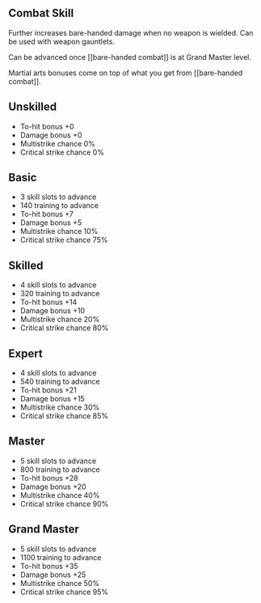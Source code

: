 ## Combat Skill

Further increases bare-handed damage when no weapon is wielded. Can be used with weapon gauntlets.

Can be advanced once [[bare-handed combat]] is at Grand Master level.

Martial arts bonuses come on top of what you get from [[bare-handed combat]].

## Unskilled

* To-hit bonus +0
* Damage bonus +0
* Multistrike chance 0%
* Critical strike chance 0%

## Basic

* 3 skill slots to advance
* 140 training to advance
* To-hit bonus +7
* Damage bonus +5
* Multistrike chance 10%
* Critical strike chance 75%

## Skilled

* 4 skill slots to advance
* 320 training to advance
* To-hit bonus +14
* Damage bonus +10
* Multistrike chance 20%
* Critical strike chance 80%

## Expert

* 4 skill slots to advance
* 540 training to advance
* To-hit bonus +21
* Damage bonus +15
* Multistrike chance 30%
* Critical strike chance 85%

## Master

* 5 skill slots to advance
* 800 training to advance
* To-hit bonus +28
* Damage bonus +20
* Multistrike chance 40%
* Critical strike chance 90%

## Grand Master

* 5 skill slots to advance
* 1100 training to advance
* To-hit bonus +35
* Damage bonus +25
* Multistrike chance 50%
* Critical strike chance 95%
